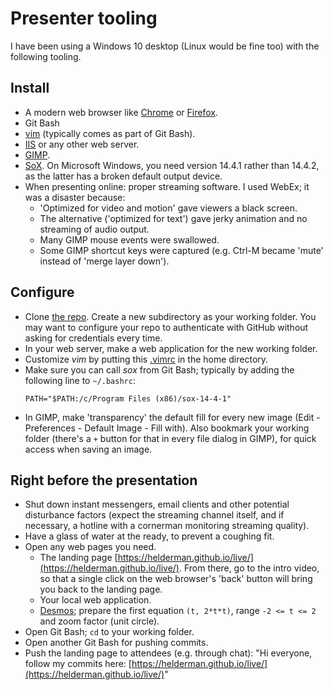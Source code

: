 # Presenter tooling

I have been using a Windows 10 desktop (Linux would be fine too)
with the following tooling.

## Install

- A modern web browser like
  [Chrome](https://en.wikipedia.org/wiki/Google_Chrome) or
  [Firefox](https://en.wikipedia.org/wiki/Firefox).
- Git Bash
- [vim](https://en.wikipedia.org/wiki/Vim_(text_editor))
  (typically comes as part of Git Bash).
- [IIS](https://en.wikipedia.org/wiki/Internet_Information_Services)
  or any other web server.
- [GIMP](https://en.wikipedia.org/wiki/GIMP).
- [SoX](https://en.wikipedia.org/wiki/SoX).
  On Microsoft Windows, you need version 14.4.1 rather than 14.4.2,
  as the latter has a broken default output device.
- When presenting online: proper streaming software.
  I used WebEx; it was a disaster because:
  - 'Optimized for video and motion' gave viewers a black screen.
  - The alternative ('optimized for text')
    gave jerky animation and no streaming of audio output.
  - Many GIMP mouse events were swallowed.
  - Some GIMP shortcut keys were captured
    (e.g. Ctrl-M became 'mute' instead of 'merge layer down').

## Configure

- Clone [the repo](https://github.com/helderman/live).
  Create a new subdirectory as your working folder.
  You may want to configure your repo
  to authenticate with GitHub without asking for credentials every time.
- In your web server, make a web application for the new working folder.
- Customize <i>vim</i>
  by putting this [.vimrc](.vimrc) in the home directory.
- Make sure you can call <i>sox</i> from Git Bash;
  typically by adding the following line to `~/.bashrc`:
  ```
  PATH="$PATH:/c/Program Files (x86)/sox-14-4-1"
  ```
- In GIMP, make 'transparency' the default fill for every new image
  (Edit - Preferences - Default Image - Fill with).
  Also bookmark your working folder
  (there's a `+` button for that in every file dialog in GIMP),
  for quick access when saving an image.

## Right before the presentation

- Shut down instant messengers, email clients
  and other potential disturbance factors
  (expect the streaming channel itself,
  and if necessary, a hotline with a cornerman monitoring streaming quality).
- Have a glass of water at the ready, to prevent a coughing fit.
- Open any web pages you need.
  - The landing page
    [https://helderman.github.io/live/](https://helderman.github.io/live/).
    From there, go to the intro video,
	so that a single click on the web browser's 'back' button
	will bring you back to the landing page.
  - Your local web application.
  - [Desmos](https://www.desmos.com/calculator);
    prepare the first equation `(t, 2*t*t)`, range `-2 <= t <= 2`
	and zoom factor (unit circle).
- Open Git Bash; `cd` to your working folder.
- Open another Git Bash for pushing commits.
- Push the landing page to attendees (e.g. through chat):
  "Hi everyone, follow my commits here:
  [https://helderman.github.io/live/](https://helderman.github.io/live/)"
